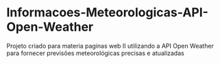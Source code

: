 # Informacoes-Meteorologicas-API-Open-Weather
 Projeto criado para materia paginas web II utilizando a API Open Weather para fornecer previsões meteorológicas precisas e atualizadas 
